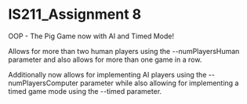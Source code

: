 # IS211_Assignment 8

OOP - The Pig Game now with AI and Timed Mode!

Allows for more than two human players using the --numPlayersHuman parameter and also allows for more than one game in a row.

Additionally now allows for implementing AI players using the --numPlayersComputer parameter while also allowing for implementing a timed game mode using the --timed parameter.
